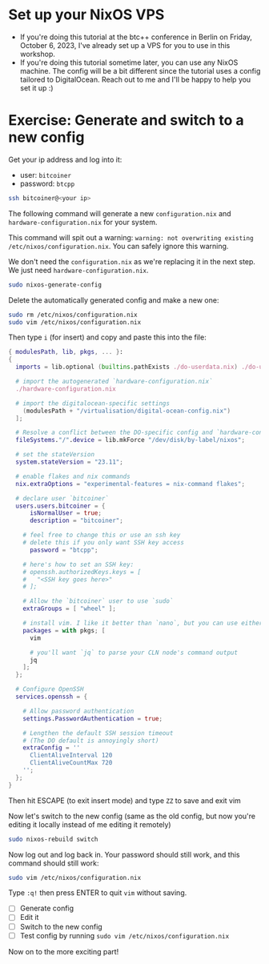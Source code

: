 # Set up your NixOS VPS

- If you're doing this tutorial at the btc++ conference in Berlin on Friday, October 6, 2023, I've already set up a VPS for you to use in this workshop.
- If you're doing this tutorial sometime later, you can use any NixOS machine. The config will be a bit different since the tutorial uses a config tailored to DigitalOcean. Reach out to me and I'll be happy to help you set it up :)

# Exercise: Generate and switch to a new config

Get your ip address and log into it:
- user: `bitcoiner`
- password: `btcpp`
```sh
ssh bitcoiner@<your ip>
```

The following command will generate a new `configuration.nix` and `hardware-configuration.nix` for your system.

This command will spit out a warning: `warning: not overwriting existing /etc/nixos/configuration.nix`. You can safely ignore this warning.

We don't need the `configuration.nix` as we're replacing it in the next step. We just need `hardware-configuration.nix`.

```sh
sudo nixos-generate-config
```

Delete the automatically generated config and make a new one:

```sh
sudo rm /etc/nixos/configuration.nix
sudo vim /etc/nixos/configuration.nix
```

Then type `i` (for insert) and copy and paste this into the file:

```nix
{ modulesPath, lib, pkgs, ... }:
{
  imports = lib.optional (builtins.pathExists ./do-userdata.nix) ./do-userdata.nix ++ [

  # import the autogenerated `hardware-configuration.nix`
  ./hardware-configuration.nix

  # import the digitalocean-specific settings
	(modulesPath + "/virtualisation/digital-ocean-config.nix")
  ];

  # Resolve a conflict between the DO-specific config and `hardware-configuration.nix`
  fileSystems."/".device = lib.mkForce "/dev/disk/by-label/nixos";

  # set the stateVersion
  system.stateVersion = "23.11";

  # enable flakes and nix commands
  nix.extraOptions = "experimental-features = nix-command flakes";

  # declare user `bitcoiner`
  users.users.bitcoiner = {
	  isNormalUser = true;
	  description = "bitcoiner";

    # feel free to change this or use an ssh key
    # delete this if you only want SSH key access
	  password = "btcpp";

    # here's how to set an SSH key:
    # openssh.authorizedKeys.keys = [ 
    #   "<SSH key goes here>"
    # ];

    # Allow the `bitcoiner` user to use `sudo`
    extraGroups = [ "wheel" ];

    # install vim. I like it better than `nano`, but you can use either
    packages = with pkgs; [
      vim

      # you'll want `jq` to parse your CLN node's command output
      jq
    ];
  };

  # Configure OpenSSH
  services.openssh = {

    # Allow password authentication
    settings.PasswordAuthentication = true;

    # Lengthen the default SSH session timeout
    # (The DO default is annoyingly short)
    extraConfig = ''
      ClientAliveInterval 120
      ClientAliveCountMax 720
    '';
  };
}
```

Then hit ESCAPE (to exit insert mode) and type `ZZ` to save and exit vim

Now let's switch to the new config (same as the old config, but now you're editing it locally instead of me editing it remotely)

```sh
sudo nixos-rebuild switch
```

Now log out and log back in. Your password should still work, and this command should still work:

```sh
sudo vim /etc/nixos/configuration.nix
```

Type `:q!` then press ENTER to quit `vim` without saving.

- [ ] Generate config
- [ ] Edit it
- [ ] Switch to the new config
- [ ] Test config by running `sudo vim /etc/nixos/configuration.nix`

Now on to the more exciting part!